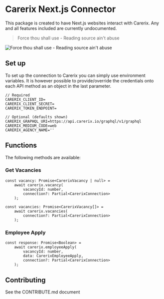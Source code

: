 # Carerix Next.js Connector

This package is created to have Next.js websites interact with Carerix. Any and all features included are currently undocumented.

> Force thou shall use - Reading source ain't abuse

![Force thou shall use - Reading source ain't abuse](https://cdn.mos.cms.futurecdn.net/nyU6UyNw4B4QVLj69n5hbe-1200-80.jpg)

## Set up

To set up the connection to Carerix you can simply use environment variables. It is however possible to provide/override the credentials onto each API method as an object in the last parameter.

```env
// Required
CARERIX_CLIENT_ID=
CARERIX_CLIENT_SECRET=
CARERIX_TOKEN_ENDPOINT=

// Optional (defaults shown)
CARERIX_GRAPHQL_URI=https://api.carerix.io/graphql/v1/graphql
CARERIX_MEDIUM_CODE=web
CARERIX_AGENCY_NAME=''
```

## Functions

The following methods are available:

### Get Vacancies

```TS
const vacancy: Promise<CarerixVacancy | null> =
	await carerix.vacancy(
		vacancyId: number,
		connection?: Partial<CarerixConnection>
	);

const vacancies: Promise<CarerixVacancy[]> =
	await carerix.vacancies(
		connection?: Partial<CarerixConnection>
	);
```

### Employee Apply

```TS
const response: Promise<Boolean> =
	await carerix.employeeApply(
		vacancyId: number,
		data: CarerixEmployeeApply,
		connection?: Partial<CarerixConnection>
	);
```

## Contributing

See the CONTRIBUTE.md document
